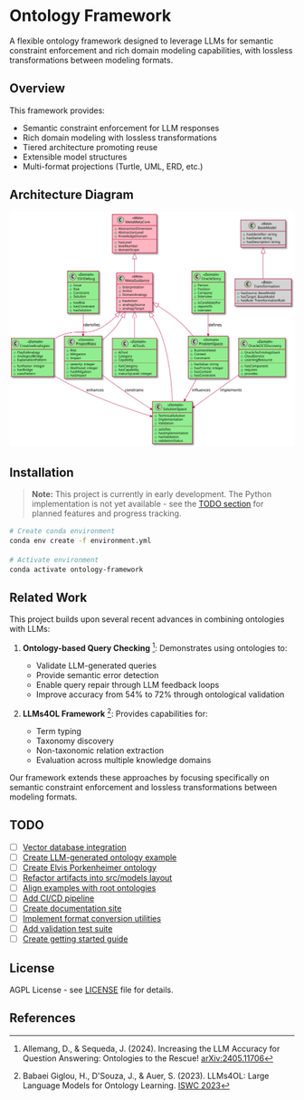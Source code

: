 # Ontology Framework

A flexible ontology framework designed to leverage LLMs for semantic constraint enforcement and rich domain modeling capabilities, with lossless transformations between modeling formats.

## Overview

This framework provides:

- Semantic constraint enforcement for LLM responses
- Rich domain modeling with lossless transformations
- Tiered architecture promoting reuse
- Extensible model structures
- Multi-format projections (Turtle, UML, ERD, etc.)

## Architecture Diagram

![Ontology Framework Architecture](Ontology%20Framework.svg)

## Installation

> **Note:** This project is currently in early development. The Python implementation is not yet available - see the [TODO section](#todo) for planned features and progress tracking.

```bash
# Create conda environment
conda env create -f environment.yml

# Activate environment
conda activate ontology-framework
```

## Related Work

This project builds upon several recent advances in combining ontologies with LLMs:

1. **Ontology-based Query Checking** [^1]: Demonstrates using ontologies to:

   - Validate LLM-generated queries
   - Provide semantic error detection
   - Enable query repair through LLM feedback loops
   - Improve accuracy from 54% to 72% through ontological validation

2. **LLMs4OL Framework** [^2]: Provides capabilities for:

   - Term typing
   - Taxonomy discovery
   - Non-taxonomic relation extraction
   - Evaluation across multiple knowledge domains

Our framework extends these approaches by focusing specifically on semantic constraint enforcement and lossless transformations between modeling formats.

## TODO

- [ ] [Vector database integration](https://github.com/louspringer/ontology-framework/issues/5)
- [ ] [Create LLM-generated ontology example](https://github.com/louspringer/ontology-framework/issues/4)
- [ ] [Create Elvis Porkenheimer ontology](https://github.com/louspringer/ontology-framework/issues/3)
- [ ] [Refactor artifacts into src/models layout](https://github.com/louspringer/ontology-framework/issues/2)
- [ ] [Align examples with root ontologies](https://github.com/louspringer/ontology-framework/issues/1)
- [ ] [Add CI/CD pipeline](https://github.com/louspringer/ontology-framework/issues/6)
- [ ] [Create documentation site](https://github.com/louspringer/ontology-framework/issues/7) 
- [ ] [Implement format conversion utilities](https://github.com/louspringer/ontology-framework/issues/8)
- [ ] [Add validation test suite](https://github.com/louspringer/ontology-framework/issues/9)
- [ ] [Create getting started guide](https://github.com/louspringer/ontology-framework/issues/10)

## License

AGPL License - see [LICENSE](LICENSE "AGPL license.") file for details.

## References

[^1]: Allemang, D., & Sequeda, J. (2024). Increasing the LLM Accuracy for Question Answering: Ontologies to the Rescue! [arXiv:2405.11706](https://arxiv.org/abs/2405.11706)
    
[^2]: Babaei Giglou, H., D'Souza, J., & Auer, S. (2023). LLMs4OL: Large Language Models for Ontology Learning. [ISWC 2023](https://link.springer.com/chapter/10.1007/978-3-031-47240-4_22)
